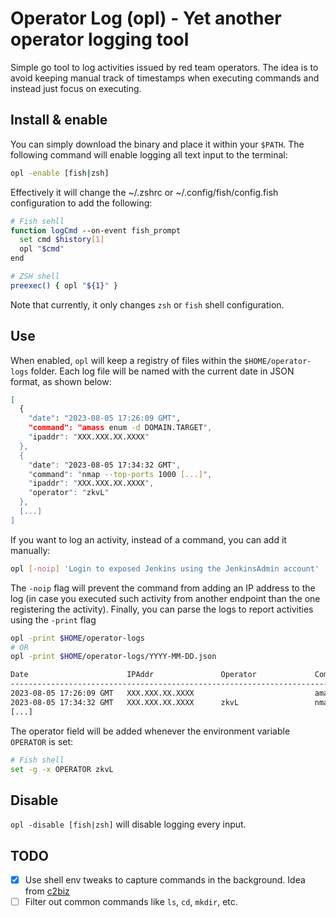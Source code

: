 # Operator Log (opl) - Yet another operator logging tool

Simple go tool to log activities issued by red team operators. 
The idea is to avoid keeping manual track of timestamps when executing commands and instead just focus on executing. 

## Install & enable
You can simply download the binary and place it within your `$PATH`. The following command will enable logging all text input to the terminal:

```bash
opl -enable [fish|zsh]
```

Effectively it will change the ~/.zshrc or ~/.config/fish/config.fish configuration to add the following:

```bash
# Fish sehll
function logCmd --on-event fish_prompt
  set cmd $history[1]
  opl "$cmd"
end
```

```bash
# ZSH shell
preexec() { opl "${1}" }
```

Note that currently, it only changes `zsh` or `fish` shell configuration.

## Use
When enabled, `opl` will keep a registry of files within the `$HOME/operator-logs` folder. Each log file will be named with the current date in JSON format, as shown below:
```bash
[
  {
    "date": "2023-08-05 17:26:09 GMT",
    "command": "amass enum -d DOMAIN.TARGET",
    "ipaddr": "XXX.XXX.XX.XXXX"
  },
  {
    "date": "2023-08-05 17:34:32 GMT",
    "command": "nmap --top-ports 1000 [...]",
    "ipaddr": "XXX.XXX.XX.XXXX",
    "operator": "zkvL"
  },
  [...]
]
```

If you want to log an activity, instead of a command, you can add it manually:
```bash
opl [-noip] 'Login to exposed Jenkins using the JenkinsAdmin account'
```

The `-noip` flag will prevent the command from adding an IP address to the log (in case you executed such activity from another endpoint than the one registering the activity).
Finally, you can parse the logs to report activities using the `-print` flag


```bash
opl -print $HOME/operator-logs
# OR
opl -print $HOME/operator-logs/YYYY-MM-DD.json

Date                      IPAddr               Operator             Command             
-----------------------------------------------------------------------------------------------
2023-08-05 17:26:09 GMT   XXX.XXX.XX.XXXX                           amass enum -d DOMAIN.TARGET
2023-08-05 17:34:32 GMT   XXX.XXX.XX.XXXX      zkvL                 nmap --top-ports 1000 [...]
[...]
```
The operator field will be added whenever the environment variable `OPERATOR` is set:
```bash
# Fish shell
set -g -x OPERATOR zkvL
```

## Disable
`opl -disable [fish|zsh]` will disable logging every input.

## TODO
- [x] Use shell env tweaks to capture commands in the background. Idea from [c2biz](https://github.com/c2biz)
- [ ] Filter out common commands like `ls`, `cd`, `mkdir`, etc.